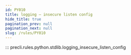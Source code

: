 ```yaml
---
id: PY010
title: logging — insecure listen config
hide_title: true
pagination_prev: null
pagination_next: null
slug: /rules/PY010
---
```


::: precli.rules.python.stdlib.logging_insecure_listen_config
